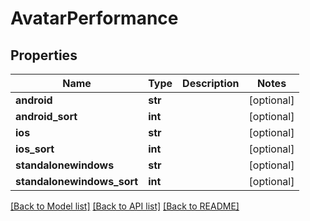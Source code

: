 # AvatarPerformance


## Properties
Name | Type | Description | Notes
------------ | ------------- | ------------- | -------------
**android** | **str** |  | [optional] 
**android_sort** | **int** |  | [optional] 
**ios** | **str** |  | [optional] 
**ios_sort** | **int** |  | [optional] 
**standalonewindows** | **str** |  | [optional] 
**standalonewindows_sort** | **int** |  | [optional] 

[[Back to Model list]](../README.md#documentation-for-models) [[Back to API list]](../README.md#documentation-for-api-endpoints) [[Back to README]](../README.md)


